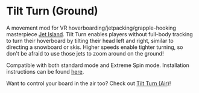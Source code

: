 # Tilt Turn (Ground)
A movement mod for VR hoverboarding/jetpacking/grapple-hooking masterpiece [Jet Island](https://store.steampowered.com/app/587220/Jet_Island/). Tilt Turn enables players without full-body tracking to turn their hoverboard by tilting their head left and right, similar to directing a snowboard or skis. Higher speeds enable tighter turning, so don't be afraid to use those jets to zoom around on the ground!

Compatible with both standard mode and Extreme Spin mode. Installation instructions can be found [here](https://mods.jet-is.land/how-to-install/).

Want to control your board in the air too? Check out [Tilt Turn (Air)](https://github.com/gerlacus/JetIsland_TiltTurn/tree/master/TiltTurnAir)!
